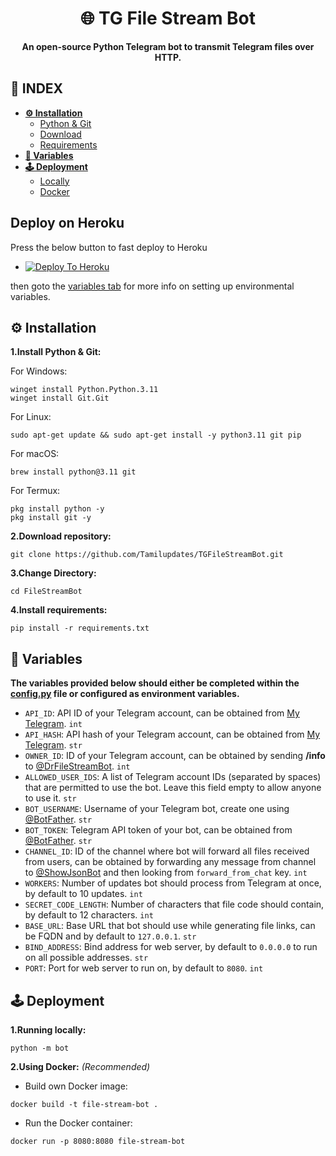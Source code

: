 <div align="center"><h1>🌐 TG File Stream Bot</h1>
<b>An open-source Python Telegram bot to transmit Telegram files over HTTP.</b>
</div>

## **📑 INDEX**

* [**⚙️ Installation**](#installation)
  * [Python & Git](#i-1)
  * [Download](#i-2)
  * [Requirements](#i-3)
* [**📝 Variables**](#variables)
* [**🕹 Deployment**](#deployment)
  * [Locally](#d-1)
  * [Docker](#d-2)

## Deploy on Heroku
Press the below button to fast deploy to Heroku

- [![Deploy To Heroku](https://www.herokucdn.com/deploy/button.svg)](https://dashboard.heroku.com/new?template=https://github.com/Tamilupdates/TGFileStreamBot)

then goto the <a href="#variables">variables tab</a> for more info on setting up environmental variables.

<a name="installation"></a>

## ⚙️ Installation
<a name="i-1"></a>

**1.Install Python & Git:**

For Windows:
```
winget install Python.Python.3.11
winget install Git.Git
```
For Linux:
```
sudo apt-get update && sudo apt-get install -y python3.11 git pip
```
For macOS:
```
brew install python@3.11 git
```
For Termux:
```
pkg install python -y
pkg install git -y
```

<a name="i-2"></a>

**2.Download repository:**
```
git clone https://github.com/Tamilupdates/TGFileStreamBot.git
```

**3.Change Directory:**

```
cd FileStreamBot
```

<a name="i-3"></a>
**4.Install requirements:**

```
pip install -r requirements.txt
```

<a name="variables"></a>

## 📝 Variables
**The variables provided below should either be completed within the [config.py](https://github.com/Tamilupdates/TGFileStreamBot/blob/main/bot/config.py) file or configured as environment variables.**
* `API_ID`: API ID of your Telegram account, can be obtained from [My Telegram](https://my.telegram.org). `int`
* `API_HASH`: API hash of your Telegram account, can be obtained from [My Telegram](https://my.telegram.org). `str`
* `OWNER_ID`: ID of your Telegram account, can be obtained by sending **/info** to [@DrFileStreamBot](https://t.me/DrFileStreamBot). `int`
* `ALLOWED_USER_IDS`: A list of Telegram account IDs (separated by spaces) that are permitted to use the bot. Leave this field empty to allow anyone to use it. `str`
* `BOT_USERNAME`: Username of your Telegram bot, create one using [@BotFather](https://t.me/BotFather). `str`
* `BOT_TOKEN`: Telegram API token of your bot, can be obtained from [@BotFather](https://t.me/BotFather). `str`
* `CHANNEL_ID`: ID of the channel where bot will forward all files received from users, can be obtained by forwarding any message from channel to [@ShowJsonBot](https://t.me/ShowJsonBot) and then looking from `forward_from_chat` key. `int`
* `WORKERS`: Number of updates bot should process from Telegram at once, by default to 10 updates. `int`
* `SECRET_CODE_LENGTH`: Number of characters that file code should contain, by default to 12 characters. `int`
* `BASE_URL`: Base URL that bot should use while generating file links, can be FQDN and by default to `127.0.0.1`. `str`
* `BIND_ADDRESS`: Bind address for web server, by default to `0.0.0.0` to run on all possible addresses. `str`
* `PORT`: Port for web server to run on, by default to `8080`. `int`

## 🕹 Deployment

<a name="d-1"></a>

**1.Running locally:**
```
python -m bot
```

<a name="d-2"></a>

**2.Using Docker:** *(Recommended)*
* Build own Docker image:
```
docker build -t file-stream-bot .
```
* Run the Docker container:
```
docker run -p 8080:8080 file-stream-bot
```
